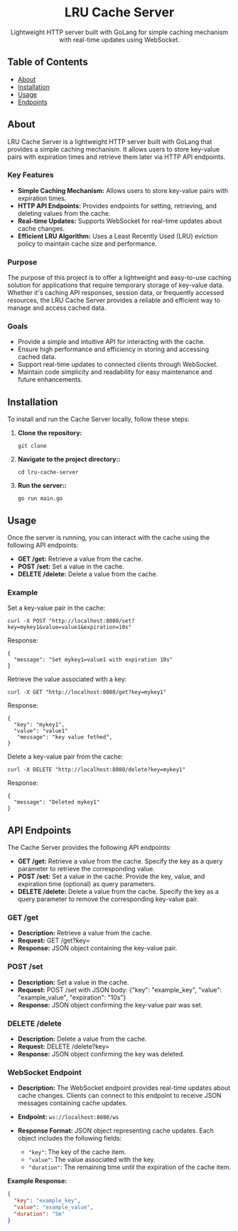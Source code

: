 <!-- Title -->
<h1 align="center">LRU Cache Server</h1>

<!-- Description -->
<p align="center">Lightweight HTTP server built with GoLang for simple caching mechanism with real-time updates using WebSocket.</p>

<!-- Table of Contents -->
## Table of Contents

- [About](#about)
- [Installation](#installation)
- [Usage](#usage)
- [Endpoints](#endpoints)

<!-- About -->
## About

LRU Cache Server is a lightweight HTTP server built with GoLang that provides a simple caching mechanism. It allows users to store key-value pairs with expiration times and retrieve them later via HTTP API endpoints.

### Key Features

- **Simple Caching Mechanism:** Allows users to store key-value pairs with expiration times.
- **HTTP API Endpoints:** Provides endpoints for setting, retrieving, and deleting values from the cache.
- **Real-time Updates:** Supports WebSocket for real-time updates about cache changes.
- **Efficient LRU Algorithm:** Uses a Least Recently Used (LRU) eviction policy to maintain cache size and performance.

### Purpose

The purpose of this project is to offer a lightweight and easy-to-use caching solution for applications that require temporary storage of key-value data. Whether it's caching API responses, session data, or frequently accessed resources, the LRU Cache Server provides a reliable and efficient way to manage and access cached data.

### Goals

- Provide a simple and intuitive API for interacting with the cache.
- Ensure high performance and efficiency in storing and accessing cached data.
- Support real-time updates to connected clients through WebSocket.
- Maintain code simplicity and readability for easy maintenance and future enhancements.
  

<!-- Installation -->
## Installation

To install and run the Cache Server locally, follow these steps:

1. **Clone the repository:**

   <pre><code class="language-json">git clone <repository-url></code></pre>

2. **Navigate to the project directory::**

   <pre><code class="language-json">cd lru-cache-server</code></pre>

3. **Run the server::**

   <pre><code class="language-json">go run main.go</code></pre>


<!-- Usage -->
<h2 id="usage">Usage</h2>

<p>Once the server is running, you can interact with the cache using the following API endpoints:</p>

<ul>
  <li><strong>GET /get:</strong> Retrieve a value from the cache.</li>
  <li><strong>POST /set:</strong> Set a value in the cache.</li>
  <li><strong>DELETE /delete:</strong> Delete a value from the cache.</li>
</ul>

<h3>Example</h3>

<p>Set a key-value pair in the cache:</p>

<pre><code class="language-bash">curl -X POST "http://localhost:8080/set?key=mykey1&amp;value=value1&amp;expiration=10s"
</code></pre>

<p>Response:</p>

<pre><code class="language-json">{
  "message": "Set mykey1=value1 with expiration 10s"
}
</code></pre>

<p>Retrieve the value associated with a key:</p>

<pre><code class="language-bash">curl -X GET "http://localhost:8080/get?key=mykey1"
</code></pre>

<p>Response:</p>

<pre><code class="language-json">{
  "key": "mykey1",
  "value": "value1"
   "message": "key value fethed",
}
</code></pre>

<p>Delete a key-value pair from the cache:</p>

<pre><code class="language-bash">curl -X DELETE "http://localhost:8080/delete?key=mykey1"
</code></pre>

<p>Response:</p>

<pre><code class="language-json">{
  "message": "Deleted mykey1"
}
</code></pre>




<!-- Endpoints -->
<h2 id="endpoints">API Endpoints</h2>

<p>The Cache Server provides the following API endpoints:</p>

<ul>
  <li><strong>GET /get:</strong> Retrieve a value from the cache. Specify the key as a query parameter to retrieve the corresponding value.</li>
  <li><strong>POST /set:</strong> Set a value in the cache. Provide the key, value, and expiration time (optional) as query parameters.</li>
  <li><strong>DELETE /delete:</strong> Delete a value from the cache. Specify the key as a query parameter to remove the corresponding key-value pair.</li>
</ul>

### GET /get

- **Description:** Retrieve a value from the cache.
- **Request:** GET /get?key=<key>
- **Response:** JSON object containing the key-value pair.

### POST /set

- **Description:** Set a value in the cache.
- **Request:** POST /set with JSON body: {"key": "example_key", "value": "example_value", "expiration": "10s"}
- **Response:** JSON object confirming the key-value pair was set.

### DELETE /delete

- **Description:** Delete a value from the cache.
- **Request:** DELETE /delete?key=<key>
- **Response:** JSON object confirming the key was deleted.

### WebSocket Endpoint

- **Description:** The WebSocket endpoint provides real-time updates about cache changes. Clients can connect to this endpoint to receive JSON messages containing cache updates.
  
- **Endpoint:** `ws://localhost:8080/ws`
  
- **Response Format:** JSON object representing cache updates. Each object includes the following fields:
  - `"key"`: The key of the cache item.
  - `"value"`: The value associated with the key.
  - `"duration"`: The remaining time until the expiration of the cache item.

**Example Response:**
```json
{
  "key": "example_key",
  "value": "example_value",
  "duration": "5m"
}


